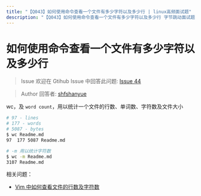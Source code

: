 ```yaml
---
title: "【Q043】如何使用命令查看一个文件有多少字符以及多少行 | linux高频面试题"
description: "【Q043】如何使用命令查看一个文件有多少字符以及多少行 字节跳动面试题、阿里腾讯面试题、美团小米面试题。"
---
```


# 如何使用命令查看一个文件有多少字符以及多少行

> Issue
> 欢迎在 Gtihub Issue 中回答此问题: [Issue 44](https://github.com/shfshanyue/Daily-Question/issues/44)

> Author
> 回答者: [shfshanyue](https://github.com/shfshanyue)

wc，及 `word count`，用以统计一个文件的行数、单词数、字符数及文件大小

```bash
# 97 - lines
# 177 - words
# 5087 - bytes
$ wc Readme.md
97  177 5087 Readme.md

# -m 用以统计字符数
$ wc -m Readme.md
3107 Readme.md
```

相关问题：

- [Vim 中如何查看文件的行数及字符数](https://github.com/shfshanyue/Daily-Question/issues/45)
